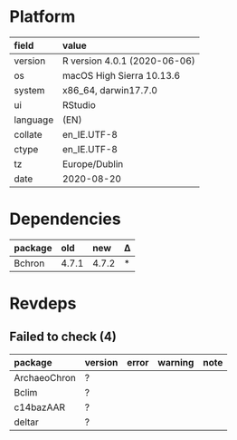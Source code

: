 # Platform

|field    |value                        |
|:--------|:----------------------------|
|version  |R version 4.0.1 (2020-06-06) |
|os       |macOS High Sierra 10.13.6    |
|system   |x86_64, darwin17.7.0         |
|ui       |RStudio                      |
|language |(EN)                         |
|collate  |en_IE.UTF-8                  |
|ctype    |en_IE.UTF-8                  |
|tz       |Europe/Dublin                |
|date     |2020-08-20                   |

# Dependencies

|package |old   |new   |Δ  |
|:-------|:-----|:-----|:--|
|Bchron  |4.7.1 |4.7.2 |*  |

# Revdeps

## Failed to check (4)

|package      |version |error |warning |note |
|:------------|:-------|:-----|:-------|:----|
|ArchaeoChron |?       |      |        |     |
|Bclim        |?       |      |        |     |
|c14bazAAR    |?       |      |        |     |
|deltar       |?       |      |        |     |

